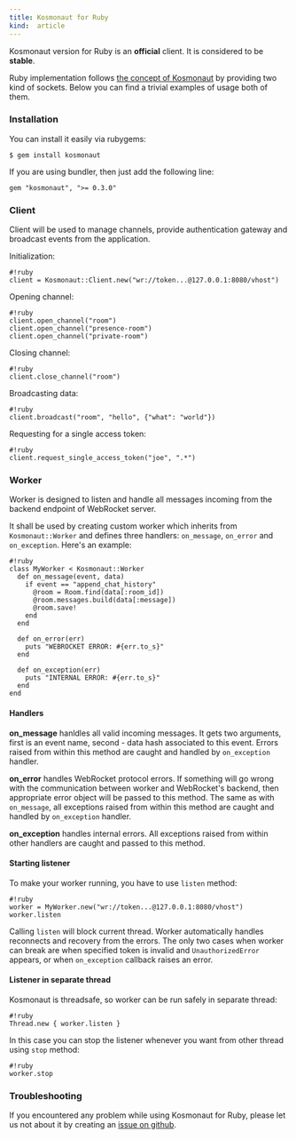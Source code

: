 ```yaml
---
title: Kosmonaut for Ruby
kind:  article
---
```


Kosmonaut version for Ruby is an **official** client. It is considered to be **stable**. 

Ruby implementation follows [the concept of Kosmonaut](/docs/kosmonaut/) by providing
two kind of sockets. Below you can find a trivial examples of usage both
of them.


### Installation

You can install it easily via rubygems:

    $ gem install kosmonaut
    
If you are using bundler, then just add the following line:

    gem "kosmonaut", ">= 0.3.0"

### Client

Client will be used to manage channels, provide authentication gateway and broadcast
events from the application.

Initialization:

    #!ruby
    client = Kosmonaut::Client.new("wr://token...@127.0.0.1:8080/vhost")

Opening channel:

    #!ruby
    client.open_channel("room")
    client.open_channel("presence-room")
    client.open_channel("private-room")
    
Closing channel:

    #!ruby
    client.close_channel("room")
    
Broadcasting data:

    #!ruby
    client.broadcast("room", "hello", {"what": "world"})

Requesting for a single access token:

    #!ruby
    client.request_single_access_token("joe", ".*")

### Worker

Worker is designed to listen and handle all messages incoming from the backend
endpoint of WebRocket server.

It shall be used by creating custom worker which inherits from `Kosmonaut::Worker`
and defines three handlers: `on_message`, `on_error` and `on_exception`. Here's an example:

    #!ruby
    class MyWorker < Kosmonaut::Worker
      def on_message(event, data)
        if event == "append_chat_history"
          @room = Room.find(data[:room_id])
          @room.messages.build(data[:message])
          @room.save!
        end
      end
   
      def on_error(err)
        puts "WEBROCKET ERROR: #{err.to_s}"
      end
  
      def on_exception(err)
        puts "INTERNAL ERROR: #{err.to_s}"
      end
    end

#### Handlers

**on_message** hanldles all valid incoming messages. It gets two arguments, first is an 
event name, second - data hash associated to this event. Errors raised from within this 
method are caught and handled by `on_exception` handler.

**on_error** handles WebRocket protocol errors. If something will go wrong
with the communication between worker and WebRocket's backend, then appropriate
error object will be passed to this method. The same as with `on_message`, all 
exceptions raised from within this method are caught and handled by `on_exception` 
handler.

**on_exception** handles internal errors. All exceptions raised from within
other handlers are caught and passed to this method.

#### Starting listener

To make your worker running, you have to use `listen` method:

    #!ruby
    worker = MyWorker.new("wr://token...@127.0.0.1:8080/vhost")
    worker.listen

Calling `listen` will block current thread. Worker automatically handles reconnects
and recovery from the errors. The only two cases when worker can break are when
specified token is invalid and `UnauthorizedError` appears, or when `on_exception`
callback raises an error. 

#### Listener in separate thread

Kosmonaut is threadsafe, so worker can be run safely in separate thread:

    #!ruby
    Thread.new { worker.listen }
    
In this case you can stop the listener whenever you want from other thread using
`stop` method:

    #!ruby
    worker.stop

### Troubleshooting

If you encountered any problem while using Kosmonaut for Ruby, please let us not about it
by creating an [issue on github](http://github.com/webrocket/kosmonaut-ruby/issues).
